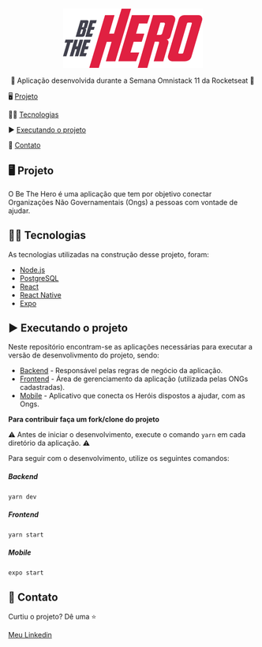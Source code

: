 <p align="center">
  <img src="https://github.com/renanfelipedev/beTheHero/blob/master/docs/assets/logo.png?raw=true" alt="Be The Hero" />
 </p>

<p align="center">
  🚀 Aplicação desenvolvida durante a Semana Omnistack 11 da Rocketseat 🚀
</p>




🖥 <a href="#-projeto">Projeto</a>

👨‍💻 <a href="#-tecnologias">Tecnologias</a>

▶ <a href="#-executando-o-projeto">Executando o projeto</a>

📲 <a href="#-contato">Contato</a>


## 🖥 Projeto

O Be The Hero é uma aplicação que tem por objetivo conectar Organizações Não Governamentais (Ongs) a pessoas com vontade de ajudar.


## 👨‍💻 Tecnologias

As tecnologias utilizadas na construção desse projeto, foram:

- [Node.js](https://nodejs.org/en/)
- [PostgreSQL](https://www.postgresql.org/)
- [React](https://reactjs.org)
- [React Native](https://facebook.github.io/react-native/)
- [Expo](https://expo.io/)


## ▶ Executando o projeto

Neste repositório encontram-se as aplicações necessárias para executar a versão de desenvolivmento do projeto, sendo:

- [Backend](https://github.com/renanfelipedev/beTheHero/tree/master/backend) - Responsável pelas regras de negócio da aplicação.
- [Frontend](https://github.com/renanfelipedev/beTheHero/tree/master/frontend) - Área de gerenciamento da aplicação (utilizada pelas ONGs cadastradas).
- [Mobile](https://github.com/renanfelipedev/beTheHero/tree/master/mobile) - Aplicativo que conecta os Heróis dispostos a ajudar, com as Ongs.

**Para contribuir faça um fork/clone do projeto**

⚠ Antes de iniciar o desenvolvimento, execute o comando `yarn` em cada diretório da aplicação. ⚠

Para seguir com o desenvolvimento, utilize os seguintes comandos:

##### Backend 

`yarn dev`

##### Frontend 

`yarn start`

##### Mobile 

`expo start`

## 📲 Contato

Curtiu o projeto? Dê uma ⭐

[Meu Linkedin](https://www.linkedin.com/in/renanfbdantas/)
